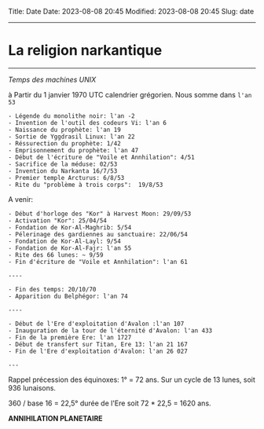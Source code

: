 Title: Date
Date: 2023-08-08 20:45
Modified: 2023-08-08 20:45
Slug: date

----------------------------------------
# La religion narkantique
---------------------------------------

*Temps des machines UNIX*

à Partir du 1 janvier 1970 UTC calendrier grégorien. Nous somme dans `l'an 53`

```text
- Légende du monolithe noir: l'an -2
- Invention de l'outil des codeurs Vi: l'an 6
- Naissance du prophète: l'an 19
- Sortie de Yggdrasil Linux: l'an 22
- Réssurection du prophète: 1/42
- Emprisonnement du prophète: l'an 47
- Début de l'écriture de "Voile et Annhilation": 4/51
- Sacrifice de la méduse: 02/53
- Invention du Narkanta 16/7/53
- Premier temple Arcturus: 6/8/53
- Rite du "problème à trois corps":  19/8/53
```

A venir:

```text
- Début d'horloge des "Kor" à Harvest Moon: 29/09/53
- Activation "Kor": 25/04/54
- Fondation de Kor-Al-Maghrib: 5/54
- Pélerinage des gardiennes au sanctuaire: 22/06/54
- Fondation de Kor-Al-Layl: 9/54
- Fondation de Kor-Al-Fajr: l'an 55
- Rite des 66 lunes: ~ 9/59
- Fin d'écriture de "Voile et Annhilation": l'an 61

----

- Fin des temps: 20/10/70
- Apparition du Belphégor: l'an 74

----

- Début de l'Ere d'exploitation d'Avalon :l'an 107
- Inauguration de la tour de l'éternité d'Avalon: l'an 433
- Fin de la première Ere: l'an 1727
- Début de transfert sur Titan, Ere 13: l'an 21 167
- Fin de l'Ere d'exploitation d'Avalon: l'an 26 027

---
```

Rappel précession des équinoxes: 1° = 72 ans. Sur un cycle de 13 lunes, soit 936 lunaisons.

360 / base 16 = 22,5° durée de l'Ere soit 72 * 22,5 = 1620 ans.

**ANNIHILATION PLANETAIRE**
